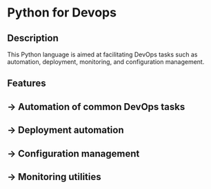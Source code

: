 # Python for Devops

## Description
This Python language is aimed at facilitating DevOps tasks such as automation, deployment, monitoring, and configuration management.

## Features
-> Automation of common DevOps tasks
-
-> Deployment automation
-
-> Configuration management
-
-> Monitoring utilities
-
